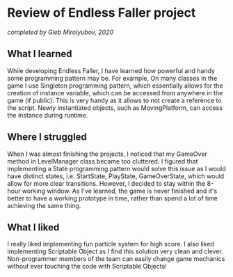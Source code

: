 # Review of Endless Faller project

*completed by Gleb Mirolyubov, 2020* 

## What I learned
While developing Endless Faller, I have learned how powerful and handy some programming pattern may be. For example, On many classes in the game I use Singleton programming pattern, which essentially allows for the creation of instance variable, which can be accessed from anywhere in the game (if public). This is very handy as it allows to not create a reference to the script. Newly instantiated objects, such as MovingPlatform, can access the instance during runtime.

## Where I struggled
When I was almost finishing the projects, I noticed that my GameOver method in LevelManager class became too cluttered. I figured that implementing a State programming pattern would solve this issue as I would have distinct states, i.e. StartState, PlayState, GameOverState, which would allow for more clear transitions. However, I decided to stay within the 8-hour working window. As I've learned, the game is never finished and it's better to have a working prototype in time, rather than spend a lot of time achieving the same thing.

## What I liked
I really liked implementing fun particle system for high score. I also liked implementing Scriptable Object as I find this solution very clean and clever. Non-programmer members of the team can easily change game mechanics without ever touching the code with Scriptable Objects!

